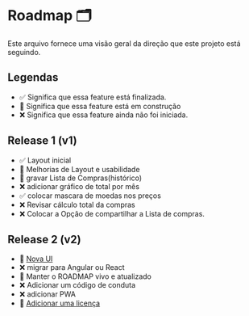 # Roadmap 🗂️

Este arquivo fornece uma visão geral da direção que este projeto está seguindo.

## Legendas

- ✅ Significa que essa feature está finalizada.
- 🚧 Significa que essa feature está em construção 
- ❌ Significa que essa feature ainda não foi iniciada.

## Release 1 (v1)

- ✅ Layout inicial
- 🚧 Melhorias de Layout e usabilidade
- 🚧 gravar Lista de Compras(histórico)
- ❌ adicionar gráfico de total por mês
- ✅ colocar mascara de moedas nos preços 
- ❌ Revisar cálculo total da compras 
- ❌ Colocar a Opção de compartilhar a Lista de compras. 


## Release 2 (v2)

- 🚧 [Nova UI](#)
- ❌ migrar para Angular ou React
- 🚧 Manter o ROADMAP vivo e atualizado
- ❌ Adicionar um código de conduta
- ❌ adicionar PWA
- 🚧 [Adicionar uma licença](#)